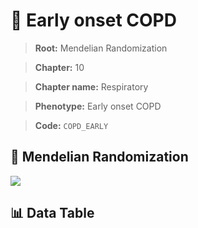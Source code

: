 # 🧪 Early onset COPD

> **Root:** Mendelian Randomization

> **Chapter:** 10  

> **Chapter name:** Respiratory

> **Phenotype:** Early onset COPD  

> **Code:** `COPD_EARLY`

## 🧬 Mendelian Randomization  

<img src="/MR/Figures/Forward/COPD_EARLY.png"/>

## 📊 Data Table

<CsvTableMRF src="/MR_Data/Forward/COPD_EARLY.csv"/>
